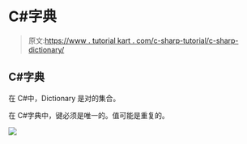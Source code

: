 # C#字典

> 原文:[https://www . tutorial kart . com/c-sharp-tutorial/c-sharp-dictionary/](https://www.tutorialkart.com/c-sharp-tutorial/c-sharp-dictionary/)

## C#字典

在 C#中，Dictionary 是<key value="">对的集合。</key>

在 C#字典中，键必须是唯一的。值可能是重复的。

[![](../Images/925da31b32d6bc3827932f6c8afb11bb.png)](https://www.tutorialkart.com/)